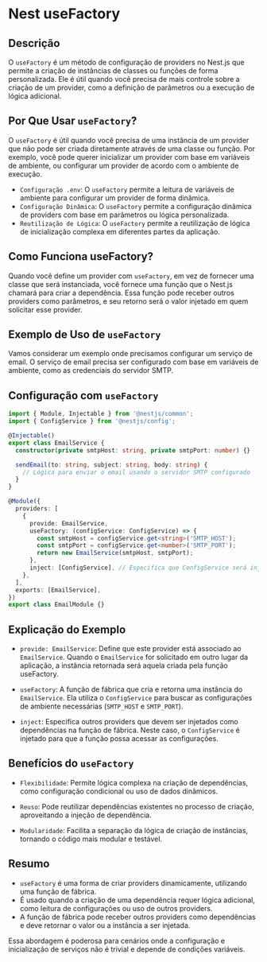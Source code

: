 # Nest useFactory

## Descrição

O `useFactory` é um método de configuração de providers no Nest.js que permite a criação de instâncias de classes ou funções de forma personalizada. Ele é útil quando você precisa de mais controle sobre a criação de um provider, como a definição de parâmetros ou a execução de lógica adicional.

## Por Que Usar `useFactory`?

O `useFactory` é útil quando você precisa de uma instância de um provider que não pode ser criada diretamente através de uma classe ou função. Por exemplo, você pode querer inicializar um provider com base em variáveis de ambiente, ou configurar um provider de acordo com o ambiente de execução.

- `Configuração .env`: O `useFactory` permite a leitura de variáveis de ambiente para configurar um provider de forma dinâmica.
- `Configuração Dinâmica`: O `useFactory` permite a configuração dinâmica de providers com base em parâmetros ou lógica personalizada.
- `Reutilização de Lógica`: O `useFactory` permite a reutilização de lógica de inicialização complexa em diferentes partes da aplicação.

## Como Funciona useFactory?

Quando você define um provider com `useFactory`, em vez de fornecer uma classe que será instanciada, você fornece uma função que o Nest.js chamará para criar a dependência. Essa função pode receber outros providers como parâmetros, e seu retorno será o valor injetado em quem solicitar esse provider.

## Exemplo de Uso de `useFactory`

Vamos considerar um exemplo onde precisamos configurar um serviço de email. O serviço de email precisa ser configurado com base em variáveis de ambiente, como as credenciais do servidor SMTP.

## Configuração com `useFactory`

```typescript
import { Module, Injectable } from '@nestjs/common';
import { ConfigService } from '@nestjs/config';

@Injectable()
export class EmailService {
  constructor(private smtpHost: string, private smtpPort: number) {}

  sendEmail(to: string, subject: string, body: string) {
    // Lógica para enviar o email usando o servidor SMTP configurado
  }
}

@Module({
  providers: [
    {
      provide: EmailService,
      useFactory: (configService: ConfigService) => {
        const smtpHost = configService.get<string>('SMTP_HOST');
        const smtpPort = configService.get<number>('SMTP_PORT');
        return new EmailService(smtpHost, smtpPort);
      },
      inject: [ConfigService], // Especifica que ConfigService será injetado na fábrica
    },
  ],
  exports: [EmailService],
})
export class EmailModule {}
```

## Explicação do Exemplo

- `provide: EmailService`: Define que este provider está associado ao `EmailService`. Quando o `EmailService` for solicitado em outro lugar da aplicação, a instância retornada será aquela criada pela função useFactory.

- `useFactory`: A função de fábrica que cria e retorna uma instância do `EmailService`. Ela utiliza o `ConfigService` para buscar as configurações de ambiente necessárias (`SMTP_HOST` e `SMTP_PORT`).

- `inject`: Especifica outros providers que devem ser injetados como dependências na função de fábrica. Neste caso, o `ConfigService` é injetado para que a função possa acessar as configurações.

## Benefícios do `useFactory`

- `Flexibilidade`: Permite lógica complexa na criação de dependências, como configuração condicional ou uso de dados dinâmicos.

- `Reuso`: Pode reutilizar dependências existentes no processo de criação, aproveitando a injeção de dependência.

- `Modularidade`: Facilita a separação da lógica de criação de instâncias, tornando o código mais modular e testável.

## Resumo

- `useFactory` é uma forma de criar providers dinamicamente, utilizando uma função de fábrica.
- É usado quando a criação de uma dependência requer lógica adicional, como leitura de configurações ou uso de outros providers.
- A função de fábrica pode receber outros providers como dependências e deve retornar o valor ou a instância a ser injetada.

Essa abordagem é poderosa para cenários onde a configuração e inicialização de serviços não é trivial e depende de condições variáveis.